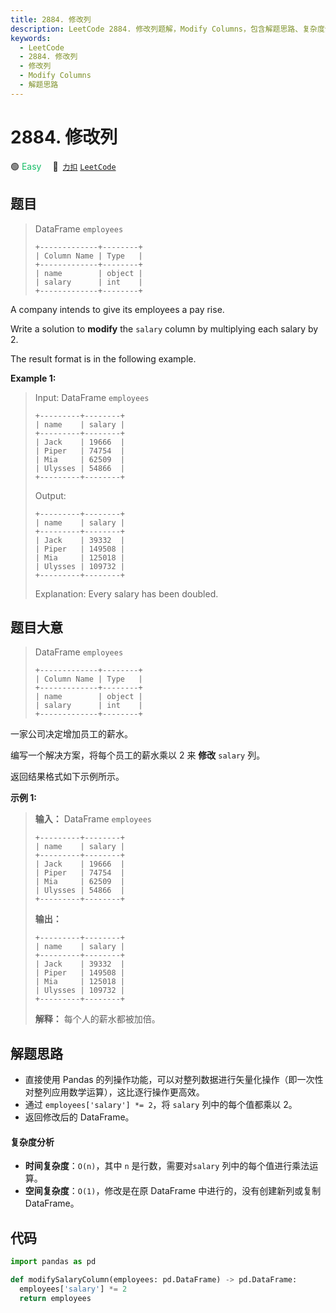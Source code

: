 ```yaml
---
title: 2884. 修改列
description: LeetCode 2884. 修改列题解，Modify Columns，包含解题思路、复杂度分析以及完整的 JavaScript 代码实现。
keywords:
  - LeetCode
  - 2884. 修改列
  - 修改列
  - Modify Columns
  - 解题思路
---
```


# 2884. 修改列

🟢 <font color=#15bd66>Easy</font>&emsp; 🔗&ensp;[`力扣`](https://leetcode.cn/problems/modify-columns) [`LeetCode`](https://leetcode.com/problems/modify-columns)

## 题目

> DataFrame `employees`
>
> ```
> +-------------+--------+
> | Column Name | Type   |
> +-------------+--------+
> | name        | object |
> | salary      | int    |
> +-------------+--------+
> ```

A company intends to give its employees a pay rise.

Write a solution to **modify** the `salary` column by multiplying each salary
by 2.

The result format is in the following example.

**Example 1:**

> Input: DataFrame `employees`
>
> ```
> +---------+--------+
> | name    | salary |
> +---------+--------+
> | Jack    | 19666  |
> | Piper   | 74754  |
> | Mia     | 62509  |
> | Ulysses | 54866  |
> +---------+--------+
> ```
>
> Output:
>
> ```
> +---------+--------+
> | name    | salary |
> +---------+--------+
> | Jack    | 39332  |
> | Piper   | 149508 |
> | Mia     | 125018 |
> | Ulysses | 109732 |
> +---------+--------+
> ```
>
> Explanation: Every salary has been doubled.

## 题目大意

> DataFrame `employees`
>
> ```
> +-------------+--------+
> | Column Name | Type   |
> +-------------+--------+
> | name        | object |
> | salary      | int    |
> +-------------+--------+
> ```

一家公司决定增加员工的薪水。

编写一个解决方案，将每个员工的薪水乘以 2 来 **修改** `salary` 列。

返回结果格式如下示例所示。

**示例 1:**

> **输入：** DataFrame `employees`
>
> ```
> +---------+--------+
> | name    | salary |
> +---------+--------+
> | Jack    | 19666  |
> | Piper   | 74754  |
> | Mia     | 62509  |
> | Ulysses | 54866  |
> +---------+--------+
> ```
>
> **输出：**
>
> ```
> +---------+--------+
> | name    | salary |
> +---------+--------+
> | Jack    | 39332  |
> | Piper   | 149508 |
> | Mia     | 125018 |
> | Ulysses | 109732 |
> +---------+--------+
> ```
>
> **解释：** 每个人的薪水都被加倍。

## 解题思路

- 直接使用 Pandas 的列操作功能，可以对整列数据进行矢量化操作（即一次性对整列应用数学运算），这比逐行操作更高效。
- 通过 `employees['salary'] *= 2`，将 `salary` 列中的每个值都乘以 2。
- 返回修改后的 DataFrame。

#### 复杂度分析

- **时间复杂度**：`O(n)`，其中 `n` 是行数，需要对`salary` 列中的每个值进行乘法运算。
- **空间复杂度**：`O(1)`，修改是在原 DataFrame 中进行的，没有创建新列或复制 DataFrame。

## 代码

```python
import pandas as pd

def modifySalaryColumn(employees: pd.DataFrame) -> pd.DataFrame:
  employees['salary'] *= 2
  return employees
```
